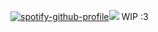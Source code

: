 [![spotify-github-profile](https://spotify-github-profile.kittinanx.com/api/view?uid=31vctyzx33a5aij22qxwbmhl2i5q&cover_image=true&theme=novatorem&show_offline=true&background_color=121212&interchange=false&profanity=false&bar_color=53b14f&bar_color_cover=true)](https://spotify-github-profile.kittinanx.com/api/view?uid=31vctyzx33a5aij22qxwbmhl2i5q&redirect=true)<img src="https://static.wikitide.net/phightingwiki/thumb/3/38/Render_Dom_Phestival_Mermaid.png/180px-Render_Dom_Phestival_Mermaid.png">
WIP :3

